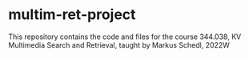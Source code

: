 # multim-ret-project
This repository contains the code and files for the course 344.038, KV Multimedia Search and Retrieval, taught by Markus Schedl, 2022W

